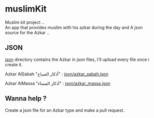 # muslimKit
Muslim kit project ..  
An app that provides muslim with his azkar during the day and A json source for the Azkar ..

## JSON 
[json](./json) directory contains the Azkar in json files, I'll upload every file once i create it.  


Azkar AlSabah "أذكار الصباح" : [json/azkar_sabah.json](json/azkar_sabah.json)  

Azkar AlMassa "أذكار المساء" : [json/azkar_massa.json](json/azkar_massa.json)


## Wanna help ? 
Create a json file for an Azkar type and make a pull request.